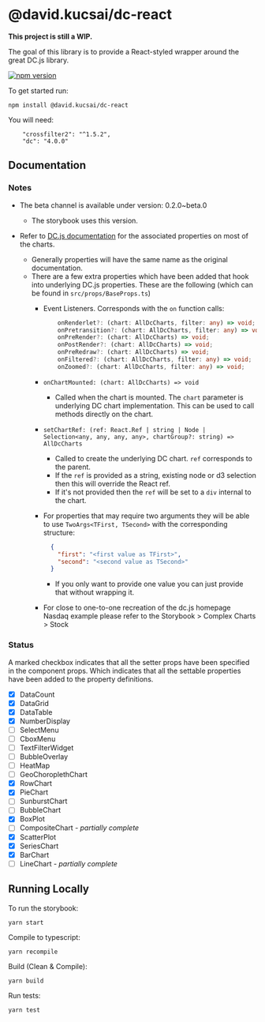 # @david.kucsai/dc-react

**This project is still a WIP.**

The goal of this library is to provide a React-styled wrapper around the great DC.js library.

[![npm version](http://img.shields.io/npm/v/@david.kucsai/dc-react.svg?style=flat)](https://npmjs.org/package/@david.kucsai/dc-react "View this project on npm")

To get started run:

```
npm install @david.kucsai/dc-react
```

You will need:

```
    "crossfilter2": "^1.5.2",
    "dc": "4.0.0"
```

## Documentation

### Notes

- The beta channel is available under version: 0.2.0~beta.0
    - The storybook uses this version.

- Refer to [DC.js documentation](http://dc-js.github.io/dc.js/docs/html/index.html) for the associated properties on most of the charts.
    - Generally properties will have the same name as the original documentation.
    - There are a few extra properties which have been added that hook into underlying DC.js properties. These are the following (which can be found in `src/props/BaseProps.ts`)
        - Event Listeners. Corresponds with the `on` function calls:
            ```typescript
                onRenderlet?: (chart: AllDcCharts, filter: any) => void;
                onPretransition?: (chart: AllDcCharts, filter: any) => void;
                onPreRender?: (chart: AllDcCharts) => void;
                onPostRender?: (chart: AllDcCharts) => void;
                onPreRedraw?: (chart: AllDcCharts) => void;
                onFiltered?: (chart: AllDcCharts, filter: any) => void;
                onZoomed?: (chart: AllDcCharts, filter: any) => void;
            ```
        
        - `onChartMounted: (chart: AllDcCharts) => void`
            - Called when the chart is mounted. The `chart` parameter is underlying DC chart implementation. This can be used to call methods directly on the chart.
        - `setChartRef: (ref: React.Ref | string | Node | Selection<any, any, any, any>, chartGroup?: string) => AllDcCharts`
            - Called to create the underlying DC chart. `ref` corresponds to the parent.
            - If the `ref` is provided as a string, existing node or d3 selection then this will override the React ref.
            - If it's not provided then the `ref` will be set to a `div` internal to the chart.
        - For properties that may require two arguments they will be able to use `TwoArgs<TFirst, TSecond>` with the corresponding structure: 
        
            ```json
              {
                "first": "<first value as TFirst>",
                "second": "<second value as TSecond>"
              } 
            ```  
          - If you only want to provide one value you can just provide that without wrapping it.
        - For close to one-to-one recreation of the dc.js homepage Nasdaq example please refer to the Storybook > Complex Charts > Stock
        

### Status

A marked checkbox indicates that all the setter props have been specified in the component props.
Which indicates that all the settable properties have been added to the property definitions.

- [x] DataCount
- [x] DataGrid
- [x] DataTable
- [x] NumberDisplay
- [ ] SelectMenu
- [ ] CboxMenu
- [ ] TextFilterWidget
- [ ] BubbleOverlay
- [ ] HeatMap
- [ ] GeoChoroplethChart
- [x] RowChart
- [x] PieChart
- [ ] SunburstChart
- [ ] BubbleChart
- [x] BoxPlot
- [ ] CompositeChart - *partially complete* 
- [x] ScatterPlot
- [x] SeriesChart
- [x] BarChart
- [ ] LineChart - *partially complete*

## Running Locally

To run the storybook:
```
yarn start
```

Compile to typescript: 
```
yarn recompile
```

Build (Clean & Compile):
```
yarn build
```

Run tests:
```
yarn test
```
